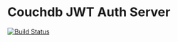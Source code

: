 # Couchdb JWT Auth Server

[![Build Status](https://travis-ci.org/BeneathTheInk/uninvisible.svg?branch=master)](https://travis-ci.org/BeneathTheInk/uninvisible)
